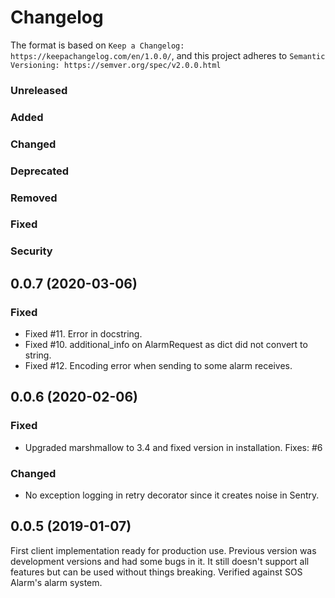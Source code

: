 # Changelog


The format is based on `Keep a Changelog: https://keepachangelog.com/en/1.0.0/`,
and this project adheres to `Semantic Versioning: https://semver.org/spec/v2.0.0.html`

### Unreleased

### Added

### Changed

### Deprecated

### Removed

### Fixed

### Security


## 0.0.7 (2020-03-06)

### Fixed

* Fixed #11. Error in docstring.
* Fixed #10. additional_info on AlarmRequest as dict did not convert to string.
* Fixed #12. Encoding error when sending to some alarm receives.

## 0.0.6 (2020-02-06)

### Fixed

* Upgraded marshmallow to 3.4 and fixed version in installation. Fixes: #6

### Changed

* No exception logging in retry decorator since it creates noise in Sentry.

## 0.0.5 (2019-01-07)

First client implementation ready for production use. Previous version was
development versions and had some bugs in it. It still doesn't support all
features but can be used without things breaking.
Verified against SOS Alarm's alarm system.

